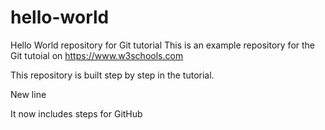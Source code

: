 # hello-world
Hello World repository for Git tutorial
This is an example repository for the Git tutoial on https://www.w3schools.com

This repository is built step by step in the tutorial.

New line

It now includes steps for GitHub
